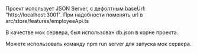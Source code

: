 Проект использует JSON Server, с дефолтным baseUrl: "http://localhost:3001". При надобности поменять url в src/store/features/employeeApi.ts

В качестве мок сервера, был использован db.json в корне проекта.

Можете использовать команду npm run server для запуска мок сервера.
